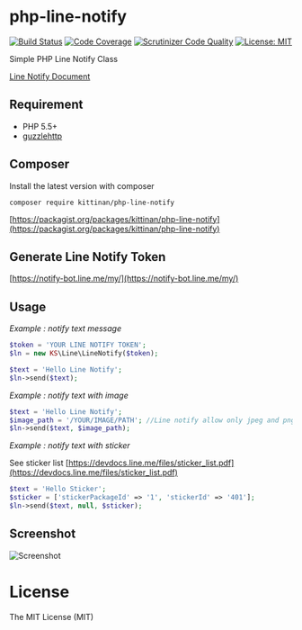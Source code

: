 php-line-notify
========
[![Build Status](https://travis-ci.org/kittinan/php-line-notify.svg?branch=master)](https://travis-ci.org/kittinan/php-line-notify)
[![Code Coverage](https://scrutinizer-ci.com/g/kittinan/php-line-notify/badges/coverage.png?b=master)](https://scrutinizer-ci.com/g/kittinan/php-line-notify/?branch=master)
[![Scrutinizer Code Quality](https://scrutinizer-ci.com/g/kittinan/php-line-notify/badges/quality-score.png?b=master)](https://scrutinizer-ci.com/g/kittinan/php-line-notify/?branch=master)
[![License: MIT](https://img.shields.io/badge/License-MIT-yellow.svg)](https://opensource.org/licenses/MIT)

Simple PHP Line Notify Class

[Line Notify Document](https://notify-bot.line.me/doc/en/)



## Requirement
* PHP 5.5+
* [guzzlehttp](https://github.com/guzzle/guzzle)

## Composer

Install the latest version with composer

```
composer require kittinan/php-line-notify
```

[https://packagist.org/packages/kittinan/php-line-notify](https://packagist.org/packages/kittinan/php-line-notify)

## Generate Line Notify Token

[https://notify-bot.line.me/my/](https://notify-bot.line.me/my/)

## Usage
*Example : notify text message*
```php
$token = 'YOUR LINE NOTIFY TOKEN';
$ln = new KS\Line\LineNotify($token);

$text = 'Hello Line Notify';
$ln->send($text);
```

*Example : notify text with image*

```php
$text = 'Hello Line Notify';
$image_path = '/YOUR/IMAGE/PATH'; //Line notify allow only jpeg and png file
$ln->send($text, $image_path);
```

*Example : notify text with sticker*

See sticker list [https://devdocs.line.me/files/sticker_list.pdf](https://devdocs.line.me/files/sticker_list.pdf)

```php
$text = 'Hello Sticker';
$sticker = ['stickerPackageId' => '1', 'stickerId' => '401'];
$ln->send($text, null, $sticker);
```

## Screenshot
![Screenshot](/screenshot/screen2.png?raw=true "Screenshot")


License
=======
The MIT License (MIT)
